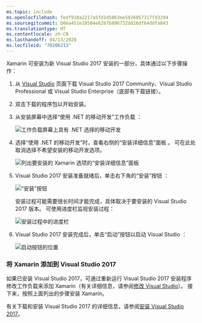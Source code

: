 ```yaml
---
ms.topic: include
ms.openlocfilehash: fedf918a2217a5fd1d5863ee5926057317fd3294
ms.sourcegitcommit: b0ea451e18504e6267b896732dd26df64ddfa843
ms.translationtype: HT
ms.contentlocale: zh-CN
ms.lasthandoff: 04/13/2020
ms.locfileid: "70206213"
---
```

Xamarin 可安装为新  Visual Studio 2017 安装的一部分，具体通过以下步骤操作：

1. 从 [Visual Studio](https://visualstudio.microsoft.com/vs/) 页面下载 Visual Studio 2017 Community、Visual Studio Professional 或 Visual Studio Enterprise（底部有下载链接）。

2. 双击下载的程序包以开始安装。

3. 从安装屏幕中选择“使用 .NET 的移动开发”工作负载  ：

    ![工作负载屏幕上具有 .NET 选择的移动开发](~/get-started/installation/windows-images/01-mobile-dev-workload.png)

4. 选择“使用 .NET 的移动开发”时，查看右侧的“安装详细信息”面板   。 可在此处取消选择不希望安装的移动开发选项。

    ![列出要安装的 Xamarin 选项的“安装详细信息”面板](~/get-started/installation/windows-images/02-summary.png)

5. Visual Studio 2017 安装准备就绪后，单击右下角的“安装”按钮  ：

    ![“安装”按钮](~/get-started/installation/windows-images/03-click-install.png)

   安装过程可能需要很长时间才能完成，具体取决于要安装的 Visual Studio 2017 版本。 可使用进度栏监视安装过程：

    ![安装过程中的进度栏](~/get-started/installation/windows-images/04-progress-bars.png)

6. Visual Studio 2017 安装完成后，单击“启动”按钮以启动 Visual Studio  ：

    ![启动按钮的位置](~/get-started/installation/windows-images/05-launch.png)

<a name="vs2017" />

### <a name="adding-xamarin-to-visual-studio-2017"></a>将 Xamarin 添加到 Visual Studio 2017

如果已安装 Visual Studio 2017，可通过重新运行 Visual Studio 2017 安装程序修改工作负载来添加 Xamarin（有关详细信息，请参阅[修改 Visual Studio](https://docs.microsoft.com/visualstudio/install/modify-visual-studio)）。 接下来，按照上面列出的步骤安装 Xamarin。

有关下载和安装 Visual Studio 2017 的详细信息，请参阅[安装 Visual Studio 2017](https://docs.microsoft.com/visualstudio/install/install-visual-studio)。
